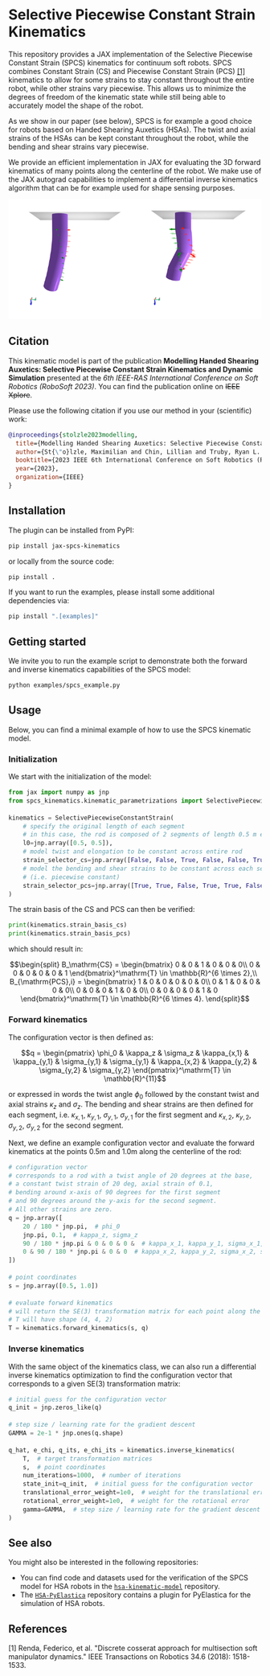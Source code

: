 # Selective Piecewise Constant Strain Kinematics

This repository provides a JAX implementation of the Selective Piecewise Constant Strain (SPCS) kinematics for continuum 
soft robots. SPCS combines Constant Strain (CS) and Piecewise Constant Strain (PCS) [[1]](#1) kinematics to allow for some strains
to stay constant throughout the entire robot, while other strains vary piecewise.
This allows us to minimize the degrees of freedom of the kinematic state while still being able to accurately model the
shape of the robot.

As we show in our paper (see below), SPCS is for example a good choice for robots based on Handed Shearing Auxetics (HSAs).
The twist and axial strains of the HSAs can be kept constant throughout the robot, while the bending and shear strains 
vary piecewise.

We provide an efficient implementation in JAX for evaluating the 3D forward kinematics of many points along the 
centerline of the robot.
We make use of the JAX autograd capabilities to implement a differential inverse kinematics algorithm that can be
for example used for shape sensing purposes.

![SPCS kinematics applied to HSAs](assets/spcs_applied_to_hsa.png)

## Citation
This kinematic model is part of the publication **Modelling Handed Shearing Auxetics:
Selective Piecewise Constant Strain Kinematics and Dynamic Simulation** presented at the 
_6th IEEE-RAS International Conference on Soft Robotics (RoboSoft 2023)_. 
You can find the publication online on ~~IEEE Xplore~~.

Please use the following citation if you use our method in your (scientific) work:

```bibtex
@inproceedings{stolzle2023modelling,
  title={Modelling Handed Shearing Auxetics: Selective Piecewise Constant Strain Kinematics and Dynamic Simulation},
  author={St{\"o}lzle, Maximilian and Chin, Lillian and Truby, Ryan L. and Rus, Daniela and Della Santina, Cosimo},
  booktitle={2023 IEEE 6th International Conference on Soft Robotics (RoboSoft)},
  year={2023},
  organization={IEEE}
}
```

## Installation
The plugin can be installed from PyPI:

```bash
pip install jax-spcs-kinematics
```

or locally from the source code:

```bash
pip install .
```

If you want to run the examples, please install some additional dependencies via:

```bash
pip install ".[examples]"
```

## Getting started

We invite you to run the example script to demonstrate both the forward and inverse kinematics capabilities of the SPCS model:

```bash
python examples/spcs_example.py
```

## Usage

Below, you can find a minimal example of how to use the SPCS kinematic model.

### Initialization

We start with the initialization of the model:

```python
from jax import numpy as jnp
from spcs_kinematics.kinematic_parametrizations import SelectivePiecewiseConstantStrain

kinematics = SelectivePiecewiseConstantStrain(
    # specify the original length of each segment
    # in this case, the rod is composed of 2 segments of length 0.5 m each
    l0=jnp.array([0.5, 0.5]),
    # model twist and elongation to be constant across entire rod
    strain_selector_cs=jnp.array([False, False, True, False, False, True]),
    # model the bending and shear strains to be constant across each segment 
    # (i.e. piecewise constant)
    strain_selector_pcs=jnp.array([True, True, False, True, True, False])
)
```

The strain basis of the CS and PCS can then be verified:

```python
print(kinematics.strain_basis_cs)
print(kinematics.strain_basis_pcs)
```

which should result in:

```math
\begin{split}
    B_\mathrm{CS} = \begin{bmatrix}
        0 & 0 & 1 & 0 & 0 & 0\\
        0 & 0 & 0 & 0 & 0 & 1
    \end{bmatrix}^\mathrm{T} \in \mathbb{R}^{6 \times 2},\\
    B_{\mathrm{PCS},i} = \begin{bmatrix}
        1 & 0 & 0 & 0 & 0 & 0\\
        0 & 1 & 0 & 0 & 0 & 0\\
        0 & 0 & 0 & 1 & 0 & 0\\
        0 & 0 & 0 & 0 & 1 & 0
    \end{bmatrix}^\mathrm{T} \in \mathbb{R}^{6 \times 4}.
\end{split}
```

### Forward kinematics

The configuration vector is then defined as:

```math
q = \begin{pmatrix}
    \phi_0 & 
    \kappa_z & \sigma_z & 
    \kappa_{x,1} & \kappa_{y,1} & \sigma_{y,1} & \sigma_{y,1} &
    \kappa_{x,2} & \kappa_{y,2} & \sigma_{y,2} & \sigma_{y,2}
\end{pmatrix}^\mathrm{T} \in \mathbb{R}^{11}
```

or expressed in words the twist angle $\phi_0$ followed by the constant twist and axial strains $\kappa_z$ and $\sigma_z$.
The bending and shear strains are then defined for each segment, 
i.e. $\kappa_{x,1}$, $\kappa_{y,1}$, $\sigma_{y,1}$, $\sigma_{y,1}$ for the first segment and $\kappa_{x,2}$, $\kappa_{y,2}$, $\sigma_{y,2}$, $\sigma_{y,2}$ for the second segment.

Next, we define an example configuration vector and evaluate the forward kinematics at the points 0.5m and 1.0m 
along the centerline of the rod:

```python
# configuration vector
# corresponds to a rod with a twist angle of 20 degrees at the base, 
# a constant twist strain of 20 deg, axial strain of 0.1, 
# bending around x-axis of 90 degrees for the first segment 
# and 90 degrees around the y-axis for the second segment. 
# All other strains are zero.
q = jnp.array([
    20 / 180 * jnp.pi,  # phi_0 
    jnp.pi, 0.1,  # kappa_z, sigma_z
    90 / 180 * jnp.pi & 0 & 0 & 0 &  # kappa_x_1, kappa_y_1, sigma_x_1, sigma_y_1
    0 & 90 / 180 * jnp.pi & 0 & 0  # kappa_x_2, kappa_y_2, sigma_x_2, sigma_y_2
])

# point coordinates
s = jnp.array([0.5, 1.0])

# evaluate forward kinematics
# will return the SE(3) transformation matrix for each point along the centerline of the rod
# T will have shape (4, 4, 2)
T = kinematics.forward_kinematics(s, q)
```

### Inverse kinematics

With the same object of the kinematics class, we can also run a differential inverse kinematics optimization to find the 
configuration vector that corresponds to a given SE(3) transformation matrix:

```python
# initial guess for the configuration vector
q_init = jnp.zeros_like(q)

# step size / learning rate for the gradient descent
GAMMA = 2e-1 * jnp.ones(q.shape)

q_hat, e_chi, q_its, e_chi_its = kinematics.inverse_kinematics(
    T,  # target transformation matrices
    s,  # point coordinates
    num_iterations=1000,  # number of iterations
    state_init=q_init,  # initial guess for the configuration vector
    translational_error_weight=1e0,  # weight for the translational error
    rotational_error_weight=1e0,  # weight for the rotational error
    gamma=GAMMA,  # step size / learning rate for the gradient descent
)
```

## See also

You might also be interested in the following repositories:

 - You can find code and datasets used for the verification of the SPCS model for HSA robots in the 
[`hsa-kinematic-model`](https://github.com/tud-cor-sr/hsa-kinematic-model) repository.
 - The [`HSA-PyElastica`](https://github.com/tud-cor-sr/HSA-PyElastica) repository contains a plugin for PyElastica
for the simulation of HSA robots.

## References
<a id="1">[1]</a> Renda, Federico, et al. "Discrete cosserat approach for multisection soft manipulator dynamics." 
IEEE Transactions on Robotics 34.6 (2018): 1518-1533.
